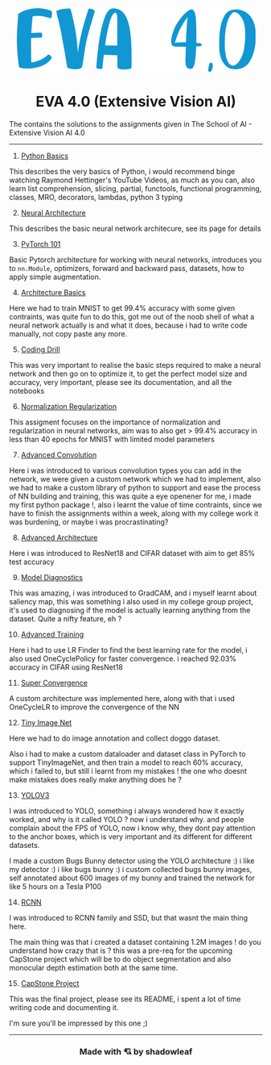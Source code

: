 
<div align="center">
<img src="head.png" >
</div>

<h1 align="center">EVA 4.0 (Extensive Vision AI)</h1>

The contains the solutions to the assignments given in The School of AI - Extensive Vision AI 4.0

---

1. [Python Basics](01_PythonBasics/README.md)

This describes the very basics of Python, i would recommend binge watching Raymond Hettinger's YouTube Videos, as much as you can, also learn list comprehension, slicing, partial, functools, functional programming, classes, MRO, decorators, lambdas, python 3 typing

2. [Neural Architecture](02_NeuralArchitecture/README.md)

This describes the basic neural network architecure, see its page for details

3. [PyTorch 101](03_PyTorch101/README.md)

Basic Pytorch architecture for working with neural networks, introduces you to `nn.Module`, optimizers, forward and backward pass, datasets, how to apply simple augmentation.

4. [Architecture Basics](04_ArchitectureBasics/README.md)

Here we had to train MNIST to get 99.4% accuracy with some given contraints, was quite fun to do this, got me out of the noob shell of what a neural network actually is and what it does, because i had to write code manually, not copy paste any more.

5. [Coding Drill](05_CodingDrill/README.md)

This was very important to realise the basic steps required to make a neural network and then go on to optimize it, to get the perfect model size and accuracy, very important, please see its documentation, and all the notebooks

6. [Normalization Regularization](06_NormalizationRegularization/index.html)

This assigment focuses on the importance of normalization and regularization in neural networks, aim was to also get > 99.4% accuracy in less than 40 epochs for MNIST with limited model parameters

7. [Advanced Convolution](07_AdvancedConvolution/README.md)

Here i was introduced to various convolution types you can add in the network, we were given a custom network which we had to implement, also we had to make a custom library of python to support and ease the process of NN building and training, this was quite a eye openener for me, i made my first python package !, also i learnt the value of time contraints, since we have to finish the assignments within a week, along with my college work it was burdening, or maybe i was procrastinating?

8. [Advanced Architecture](08_AdvancedArchitecture/README.html)

Here i was introduced to ResNet18 and CIFAR dataset with aim to get 85% test accuracy

9. [Model Diagnostics](09_ModelDiagnostics/README.html)

This was amazing, i was introduced to GradCAM, and i myself learnt about saliency map, this was something i also used in my college group project, it's used to diagnosing if the model is actually learning anything from the dataset. Quite a nifty feature, eh ?

10. [Advanced Training](10_AdvancedTraining/README.html)

Here i had to use LR Finder to find the best learning rate for the model, i also used OneCyclePolicy for faster convergence. i reached 92.03% accuracy in CIFAR using ResNet18

11. [Super Convergence](11_SuperConvergence/index.html)

A custom architecture was implemented here, along with that i used OneCycleLR to improve the convergence of the NN

12. [Tiny Image Net](12_TinyImageNet/index.html)

Here we had to do image annotation and collect doggo dataset.

Also i had to make a custom dataloader and dataset class in PyTorch to support TinyImageNet, and then train a model to reach 60% accuracy, which i failed to, but still i learnt from my mistakes ! the one who doesnt make mistakes does really make anything does he ?

13. [YOLOV3](13_YoloV3/index.html)

I was introduced to YOLO, something i always wondered how it exactly worked, and why is it called YOLO ? now i understand why. and people complain about the FPS of YOLO, now i know why, they dont pay attention to the anchor boxes, which is very important and its different for different datasets.

I made a custom Bugs Bunny detector using the YOLO architecture :) i like my detector :) i like bugs bunny :) i custom collected bugs bunny images, self annotated about 600 images of my bunny and trained the network for like 5 hours on a Tesla P100

14. [RCNN](14_RCNN/index.html)

I was introduced to RCNN family and SSD, but that wasnt the main thing here.

The main thing was that i created a dataset containing 1.2M images ! do you understand how crazy that is ? this was a pre-req for the upcoming CapStone project which will be to do object segmentation and also monocular depth estimation both at the same time.

15. [CapStone Project](15_CapstoneProject/README.md)

This was the final project, please see its README, i spent a lot of time writing code and documenting it.

I'm sure you'll be impressed by this one ;)


---
<h3 align="center">Made with 💘 by shadowleaf</h3>
